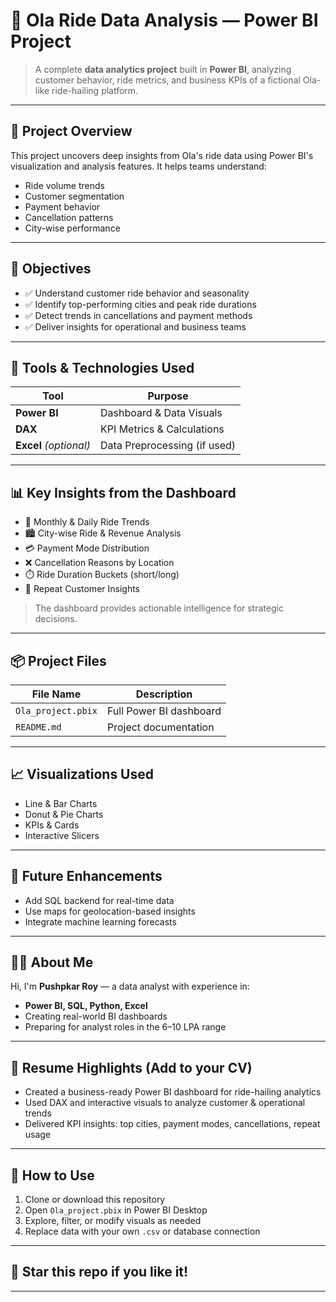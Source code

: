 # 🚗 Ola Ride Data Analysis — Power BI Project

> A complete **data analytics project** built in **Power BI**, analyzing customer behavior, ride metrics, and business KPIs of a fictional Ola-like ride-hailing platform.

---

## 📌 Project Overview

This project uncovers deep insights from Ola's ride data using Power BI's visualization and analysis features. It helps teams understand:

- Ride volume trends  
- Customer segmentation  
- Payment behavior  
- Cancellation patterns  
- City-wise performance 

---
 
## 🎯 Objectives

- ✅ Understand customer ride behavior and seasonality
- ✅ Identify top-performing cities and peak ride durations 
- ✅ Detect trends in cancellations and payment methods  
- ✅ Deliver insights for operational and business teams

---

## 📁 Tools & Technologies Used

| Tool         | Purpose                        |
|--------------|--------------------------------|
| **Power BI** | Dashboard & Data Visuals       |
| **DAX**      | KPI Metrics & Calculations     |
| **Excel** *(optional)* | Data Preprocessing (if used) |

---

## 📊 Key Insights from the Dashboard

- 📅 Monthly & Daily Ride Trends  
- 🏙️ City-wise Ride & Revenue Analysis  
- 💳 Payment Mode Distribution  
- ❌ Cancellation Reasons by Location  
- ⏱️ Ride Duration Buckets (short/long)  
- 🔁 Repeat Customer Insights  

> The dashboard provides actionable intelligence for strategic decisions.

---

## 📦 Project Files

| File Name         | Description                    |
|------------------|--------------------------------|
| `Ola_project.pbix` | Full Power BI dashboard        |
| `README.md`       | Project documentation          |

---

## 📈 Visualizations Used

- Line & Bar Charts  
- Donut & Pie Charts  
- KPIs & Cards  
- Interactive Slicers

---

## 🔮 Future Enhancements

- Add SQL backend for real-time data  
- Use maps for geolocation-based insights  
- Integrate machine learning forecasts  

---

## 🧑‍💻 About Me

Hi, I'm **Pushpkar Roy** — a data analyst with experience in:
- **Power BI, SQL, Python, Excel**
- Creating real-world BI dashboards
- Preparing for analyst roles in the 6–10 LPA range

---

## 📝 Resume Highlights (Add to your CV)

- Created a business-ready Power BI dashboard for ride-hailing analytics  
- Used DAX and interactive visuals to analyze customer & operational trends  
- Delivered KPI insights: top cities, payment modes, cancellations, repeat usage

---

## 🔧 How to Use

1. Clone or download this repository  
2. Open `Ola_project.pbix` in Power BI Desktop  
3. Explore, filter, or modify visuals as needed  
4. Replace data with your own `.csv` or database connection

---

## 🌟 Star this repo if you like it!

---

